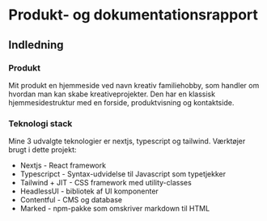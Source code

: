 # Produkt- og dokumentationsrapport 

## Indledning
### Produkt
Mit produkt en hjemmeside ved navn kreativ familiehobby, som handler om hvordan man kan skabe kreativeprojekter. 
Den har en klassisk hjemmesidestruktur med en forside, produktvisning og kontaktside. 

### Teknologi stack
Mine 3 udvalgte teknologier er nextjs, typescript og tailwind. 
Værktøjer brugt i dette projekt:
  - Nextjs - React framework
  - Typescripct - Syntax-udvidelse til Javascript som typetjekker 
  - Tailwind + JIT - CSS framework med utility-classes
  - HeadlessUI - bibliotek af UI komponenter
  - Contentful - CMS og database
  - Marked - npm-pakke som omskriver markdown til HTML

